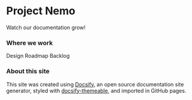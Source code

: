 # Project Nemo

Watch our documentation grow!

### Where we work

Design
Roadmap
Backlog

### About this site

This site was created using [Docsify](https://docsify.js.org/), an open source documentation site generator, styled with [docsify-themeable](https://jhildenbiddle.github.io/docsify-themeable/#/), and imported in GitHub pages.